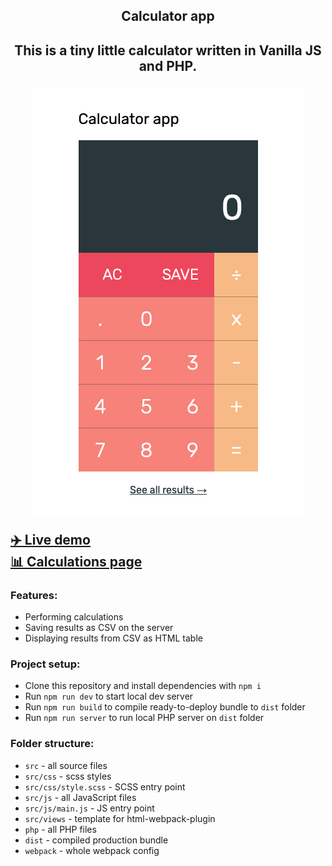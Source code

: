<h2 align="center">Calculator app<h2>

<p align="center">This is a tiny little calculator written in Vanilla JS and PHP.</p>

<p align="center">
  <img alt="calculator app" src="./demo/demo.png">
</p>

[**✈️ Live demo**]() <br>
[**📊 Calculations page**]()

### Features:
- Performing calculations
- Saving results as CSV on the server
- Displaying results from CSV as HTML table

### Project setup:
- Clone this repository and install dependencies with `npm i` <br>
- Run `npm run dev` to start local dev server <br>
- Run `npm run build` to compile ready-to-deploy bundle to `dist` folder <br>
- Run `npm run server` to run local PHP server on `dist` folder

### Folder structure:
- `src` - all source files <br>
- `src/css` - scss styles <br>
- `src/css/style.scss` - SCSS entry point <br>
- `src/js` - all JavaScript files <br>
- `src/js/main.js` - JS entry point <br>
- `src/views` - template for html-webpack-plugin <br>
- `php` - all PHP files <br>
- `dist` - compiled production bundle <br>
- `webpack` - whole webpack config